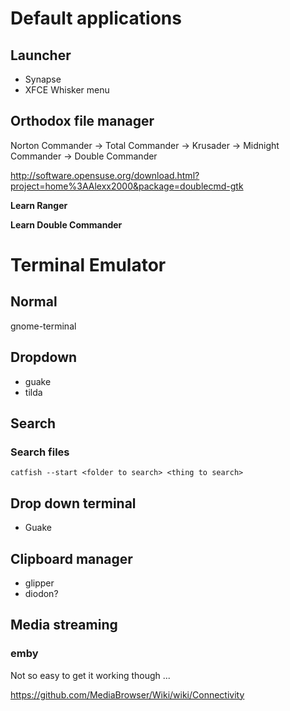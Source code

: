 # Default applications

## Launcher

* Synapse
* XFCE Whisker menu

## Orthodox file manager

Norton Commander -> Total Commander -> Krusader -> Midnight Commander -> Double Commander

http://software.opensuse.org/download.html?project=home%3AAlexx2000&package=doublecmd-gtk

**Learn Ranger**

**Learn Double Commander**

# Terminal Emulator

## Normal

gnome-terminal

## Dropdown

* guake
* tilda

## Search

### Search files

`catfish --start <folder to search> <thing to search>`

## Drop down terminal

* Guake

## Clipboard manager

* glipper
* diodon?


## Media streaming

### emby

Not so easy to get it working though ... 

https://github.com/MediaBrowser/Wiki/wiki/Connectivity

